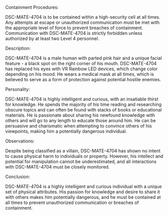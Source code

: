 Containment Procedures:

DSC-MATE-4704 is to be contained within a high-security cell at all times. Any attempts at escape or unauthorized communication must be met with the appropriate level of force to prevent breaches of containment. Communication with DSC-MATE-4704 is strictly forbidden unless authorized by at least two Level 4 personnel.

Description:

DSC-MATE-4704 is a male human with parted pink hair and a unique facial feature - a black spot on the right corner of his mouth. DSC-MATE-4704 has replaced his eyes with VR Rainbow LED devices, which change color depending on his mood. He wears a medical mask at all times, which is believed to serve as a form of protection against potential hostile enemies.

Personality:

DSC-MATE-4704 is highly intelligent and curious, with an insatiable thirst for knowledge. He spends the majority of his time reading and researching obscure topics and can often be found with stacks of books or educational materials. He is passionate about sharing his newfound knowledge with others and will go to any length to educate those around him. He can be persuasive and charismatic when attempting to convince others of his viewpoints, making him a potentially dangerous individual.

Observations:

Despite being classified as a villain, DSC-MATE-4704 has shown no intent to cause physical harm to individuals or property. However, his intellect and potential for manipulation cannot be underestimated, and all interactions with DSC-MATE-4704 must be closely monitored.

Conclusion:

DSC-MATE-4704 is a highly intelligent and curious individual with a unique set of physical attributes. His passion for knowledge and desire to share it with others makes him potentially dangerous, and he must be contained at all times to prevent unauthorized communication or breaches of containment.
